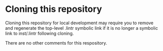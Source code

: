 # Cloning this repository

 Cloning this repository for local development may require you to remove and regenerate the top-level .lintr symbolic link if it is no longer a symbolic link to inst/.lintr following cloning.

There are no other comments for this respository.
